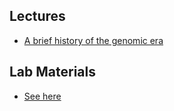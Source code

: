 ## Lectures

- [A brief history of the genomic era](lectures/2022-03-21-GenomeHistory.pdf)

## Lab Materials

- [See here](labs)
